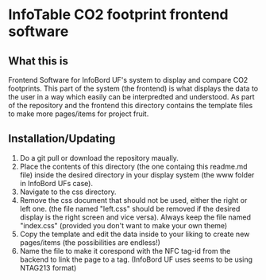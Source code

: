 # InfoTable CO2 footprint frontend software

## What this is
Frontend Software for InfoBord UF's system to display and compare CO2 footprints. This part of the system (the frontend) is what displays the data to the user in a way which easily can be interpredted and understood. As part of the repository and the frontend this directory contains the template files to make more pages/items for project fruit.

## Installation/Updating

1. Do a git pull or download the repository maually.
2. Place the contents of this directory (the one containg this readme.md file) inside the desired directory in your display system (the www folder in InfoBord UFs case).
3. Navigate to the css directory.
4. Remove the css document that should not be used, either the right or left one. (the file named "left.css" should be removed if the desired display is the right screen and vice versa). Always keep the file named "index.css" (provided you don't want to make your own theme)
5. Copy the template and edit the data inside to your liking to create new pages/items (the possibilities are endless!)
6. Name the file to make it corespond with the NFC tag-id from the backend to link the page to a tag. (InfoBord UF uses seems to be using NTAG213 format)